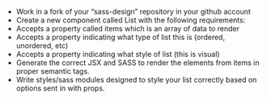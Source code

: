 - Work in a fork of your “sass-design” repository in your github account
- Create a new component called List with the following requirements:
- Accepts a property called items which is an array of data to render
- Accepts a property indicating what type of list this is (ordered, unordered, etc)
- Accepts a property indicating what style of list (this is visual)
- Generate the correct JSX and SASS to render the elements from items in proper semantic tags.
- Write styles/sass modules designed to style your list correctly based on options sent in with props.
